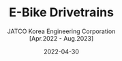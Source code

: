 ---
title: E-Bike Drivetrains
subtitle: 
    JATCO Korea Engineering Corporation<br>
    [Apr.2022 - Aug.2023]
layout: default
modal-id: 3
date: 2022-04-30
img: 3.png
thumbnail: 3-thumbnail.png
alt: image-alt
detail_url: /details/E-bike/
project-date: April 2014
client: Start Bootstrap
category: Web Development
description: |
    -  <br>
    - 
---